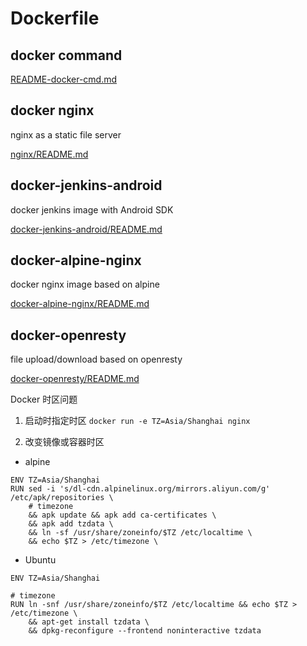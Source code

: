 # Dockerfile

## docker command
[README-docker-cmd.md](https://github.com/laxian/dockerfiles/blob/master/README-docker-cmd.md)

## docker nginx
nginx as a static file server

[nginx/README.md](https://github.com/laxian/dockerfiles/blob/master/nginx/README.md)

## docker-jenkins-android
docker jenkins image with Android SDK

[docker-jenkins-android/README.md](https://github.com/laxian/dockerfiles/blob/master/docker-jenkins-android/README.md)

## docker-alpine-nginx
docker nginx image based on alpine

[docker-alpine-nginx/README.md](https://github.com/laxian/dockerfiles/blob/master/docker-alpine-nginx/README.md)

## docker-openresty
file upload/download based on openresty

[docker-openresty/README.md](https://github.com/laxian/dockerfiles/blob/master/docker-openresty/README.md)

Docker 时区问题

1. 启动时指定时区
`docker run -e TZ=Asia/Shanghai nginx`

2. 改变镜像或容器时区

- alpine
```shell
ENV TZ=Asia/Shanghai
RUN sed -i 's/dl-cdn.alpinelinux.org/mirrors.aliyun.com/g' /etc/apk/repositories \
    # timezone
    && apk update && apk add ca-certificates \
    && apk add tzdata \
    && ln -sf /usr/share/zoneinfo/$TZ /etc/localtime \
    && echo $TZ > /etc/timezone \
```

- Ubuntu
```shell
ENV TZ=Asia/Shanghai

# timezone
RUN ln -snf /usr/share/zoneinfo/$TZ /etc/localtime && echo $TZ > /etc/timezone \
    && apt-get install tzdata \
    && dpkg-reconfigure --frontend noninteractive tzdata
```